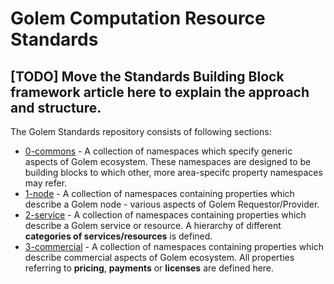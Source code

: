 # Golem Computation Resource Standards

## [TODO] Move the Standards Building Block framework article here to explain the approach and structure.

The Golem Standards repository consists of following sections:

* [0-commons](0-commons) - A collection of namespaces which specify generic aspects of Golem ecosystem. These namespaces are designed to be building blocks to which other, more area-specifc property namespaces may refer.
* [1-node](1-node) - A collection of namespaces containing properties which describe a Golem node - various aspects of Golem Requestor/Provider.
* [2-service](2-service) - A collection of namespaces containing properties which describe a Golem service or resource. A hierarchy of different **categories of services/resources** is defined.
* [3-commercial](3-commercial) - A collection of namespaces containing properties which describe commercial aspects of Golem ecosystem. All properties referring to **pricing**, **payments** or **licenses** are defined here.
